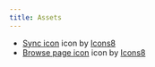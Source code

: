 ```yaml
---
title: Assets
---
```


* <a target="_blank" href="https://icons8.com/icons/set/connection-sync">Sync icon</a> icon by <a target="_blank" href="https://icons8.com">Icons8</a>
* <a target="_blank" href="https://icons8.com/icons/set/browser-window">Browse page icon</a> icon by <a target="_blank" href="https://icons8.com">Icons8</a>
